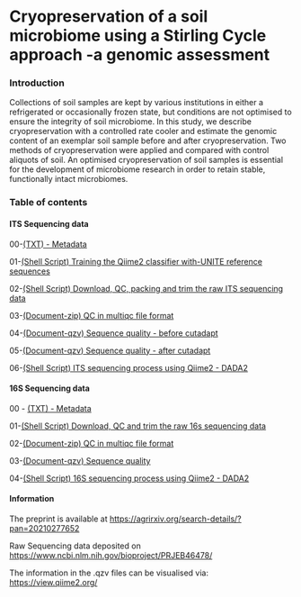 # Cryopreservation of a soil microbiome using a Stirling Cycle approach -a genomic assessment

### Introduction
Collections of soil samples are kept by various institutions in either a refrigerated or occasionally frozen state, but conditions are not optimised to ensure the integrity of soil microbiome. In this study, we describe cryopreservation with a controlled rate cooler and estimate the genomic content of an exemplar soil sample before and after cryopreservation. Two methods of cryopreservation were applied and compared with control aliquots of soil. An optimised cryopreservation of soil samples is essential for the development of microbiome research in order to retain stable, functionally intact microbiomes.

### Table of contents
#### ITS Sequencing data
00-[(TXT) - Metadata](https://github.com/paytonyau/Cryopreservation-Stirling-Cycle/blob/main/ITS-meta-data.txt)

01-[(Shell Script) Training the Qiime2 classifier with-UNITE reference sequences](https://github.com/paytonyau/Cryopreservation-Stirling-Cycle/blob/main/ITS-UNITE-Rep-Seq.sh)

02-[(Shell Script) Download, QC, packing and trim the raw ITS sequencing data](https://github.com/paytonyau/Cryopreservation-Stirling-Cycle/blob/main/ITS-pre-processing.sh)

03-[(Document-zip) QC in multiqc file format](https://github.com/paytonyau/Cryopreservation-Stirling-Cycle/blob/main/ITS-multiqc.zip)

04-[(Document-qzv) Sequence quality - before cutadapt](https://github.com/paytonyau/Cryopreservation-Stirling-Cycle/blob/main/ITS-demux.qzv)

05-[(Document-qzv) Sequence quality - after cutadapt](https://github.com/paytonyau/Cryopreservation-Stirling-Cycle/blob/main/ITS-trimmed-demux.qzv)

06-[(Shell Script) ITS sequencing process using Qiime2 - DADA2](https://github.com/paytonyau/Cryopreservation-Stirling-Cycle/blob/main/ITS-DADA2.sh)

#### 16S Sequencing data
00 - [(TXT) - Metadata](https://github.com/paytonyau/Cryopreservation-Stirling-Cycle/blob/main/16s-meta-data.txt)

01-[(Shell Script) Download, QC and trim the raw 16s sequencing data](https://github.com/paytonyau/Cryopreservation-Stirling-Cycle/blob/main/16S-pre-processing.sh)

02-[(Document-zip) QC in multiqc file format](https://github.com/paytonyau/Cryopreservation-Stirling-Cycle/blob/main/16s-multiqc.zip)

03-[(Document-qzv) Sequence quality](https://github.com/paytonyau/Cryopreservation-Stirling-Cycle/blob/main/16s-demux.qzv)

04-[(Shell Script) 16S sequencing process using Qiime2 - DADA2](https://github.com/paytonyau/Cryopreservation-Stirling-Cycle/blob/main/16s-DADA2.sh)


####  Information
The preprint is available at https://agrirxiv.org/search-details/?pan=20210277652

Raw Sequencing data deposited on https://www.ncbi.nlm.nih.gov/bioproject/PRJEB46478/

The information in the .qzv files can be visualised via: https://view.qiime2.org/

